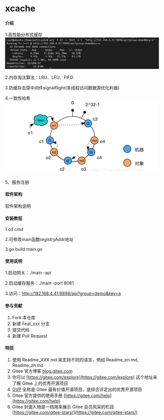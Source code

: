 # xcache

#### 介绍
1.高性能分布式缓存
![输入图片说明](wrk.png)

2.内存淘汰算法：LRU、LFU、FIFO

3.防缓存击穿中间件signalflight(多线程访问数据源优化利器)

4.一致性哈希
![输入图片说明](hash.png)

5、服务注册
#### 软件架构
软件架构说明


#### 安装教程
1.cd cmd

2.可修改main函数registryAddr地址

3.go build main.go

#### 使用说明
1.启动网关：./main -api

2.启动缓存服务：./main -port 8081

3.访问：http://192.168.4.41:9898/api?group=demo&key=a

#### 参与贡献

1.  Fork 本仓库
2.  新建 Feat_xxx 分支
3.  提交代码
4.  新建 Pull Request


#### 特技

1.  使用 Readme\_XXX.md 来支持不同的语言，例如 Readme\_en.md, Readme\_zh.md
2.  Gitee 官方博客 [blog.gitee.com](https://blog.gitee.com)
3.  你可以 [https://gitee.com/explore](https://gitee.com/explore) 这个地址来了解 Gitee 上的优秀开源项目
4.  [GVP](https://gitee.com/gvp) 全称是 Gitee 最有价值开源项目，是综合评定出的优秀开源项目
5.  Gitee 官方提供的使用手册 [https://gitee.com/help](https://gitee.com/help)
6.  Gitee 封面人物是一档用来展示 Gitee 会员风采的栏目 [https://gitee.com/gitee-stars/](https://gitee.com/gitee-stars/)
